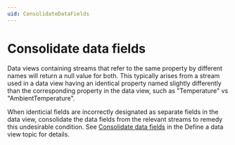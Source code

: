 ```yaml
---
uid: ConsolidateDataFields
---
```


# Consolidate data fields
Data views containing streams that refer to the same property by different names will return a null value for both. This typically arises from a stream used in a data view having an identical property named slightly differently than the corresponding property in the data view, such as "Temperature" vs "AmbientTemperature".

When identicial fields are incorrectly designated as separate fields in the data view, consolidate the data fields from the relevant streams to remedy this undesirable condition. See [Consolidate data fields](xref:DataViewsQuickStartDefine#consolidate-data-fields) in the Define a data view topic for details.


